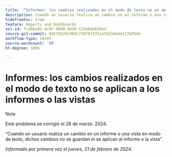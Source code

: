 ```yaml
---
title: '“Informes: los cambios realizados en el modo de texto no se aplican a los informes ni a las vistas”'
description: Cuando un usuario realiza un cambio en un informe o una vista en modo de texto, esos cambios no se guardan y se aplican al informe o la vista.
hidefromtoc: true
feature: Reports and Dashboards
exl-id: fcd0ba82-4c0f-4090-8450-123e0abb3be4
source-git-commit: 9457b520c469c729f8727b1efd21bbde117b9546
workflow-type: tm+mt
source-wordcount: '90'
ht-degree: 100%

---
```


# Informes: los cambios realizados en el modo de texto no se aplican a los informes o las vistas

>[!NOTE]
>
>Este problema se corrigió el 28 de marzo. 2024.

“Cuando un usuario realiza un cambio en un informe o una vista en modo de texto, dichos cambios no se guardan ni se aplican al informe o la vista”.

_Informado por primera vez el jueves, 21 de febrero de 2024._
